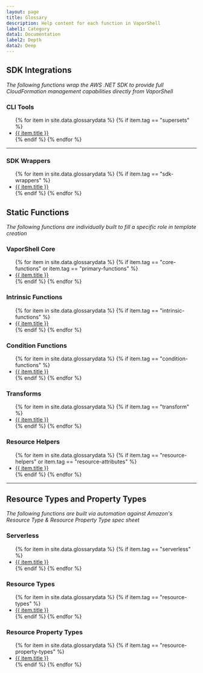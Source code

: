 ```yaml
---
layout: page
title: Glossary
description: Help content for each function in VaporShell
label1: Category
data1: Documentation
label2: Depth
data2: Deep
---
```




## SDK Integrations
_The following functions wrap the AWS .NET SDK to provide full CloudFormation management capabilities directly from VaporShell_

### CLI Tools
<ul>
    {% for item in site.data.glossarydata %}
      {% if item.tag == "supersets" %}
        <li><a href="{{ "/docs/glossary/" | prepend: site.baseurl | append: item.title }}">{{ item.title }}</a></li>
      {% endif %}
    {% endfor %}
</ul>

***

### SDK Wrappers
<ul>
    {% for item in site.data.glossarydata %}
      {% if item.tag == "sdk-wrappers" %}
        <li><a href="{{ "/docs/glossary/" | prepend: site.baseurl | append: item.title }}">{{ item.title }}</a></li>
      {% endif %}
    {% endfor %}
</ul>

## Static Functions
_The following functions are individually built to fill a specific role in template creation_

### VaporShell Core
<ul>
    {% for item in site.data.glossarydata %}
      {% if item.tag == "core-functions" or item.tag == "primary-functions" %}
        <li><a href="{{ "/docs/glossary/" | prepend: site.baseurl | append: item.title }}">{{ item.title }}</a></li>
      {% endif %}
    {% endfor %}
</ul>


### Intrinsic Functions
<ul>
    {% for item in site.data.glossarydata %}
      {% if item.tag == "intrinsic-functions" %}
        <li><a href="{{ "/docs/glossary/" | prepend: site.baseurl | append: item.title }}">{{ item.title }}</a></li>
      {% endif %}
    {% endfor %}
</ul>


### Condition Functions
<ul>
    {% for item in site.data.glossarydata %}
      {% if item.tag == "condition-functions" %}
        <li><a href="{{ "/docs/glossary/" | prepend: site.baseurl | append: item.title }}">{{ item.title }}</a></li>
      {% endif %}
    {% endfor %}
</ul>


### Transforms
<ul>
    {% for item in site.data.glossarydata %}
      {% if item.tag == "transform" %}
        <li><a href="{{ "/docs/glossary/" | prepend: site.baseurl | append: item.title }}">{{ item.title }}</a></li>
      {% endif %}
    {% endfor %}
</ul>


### Resource Helpers
<ul>
    {% for item in site.data.glossarydata %}
      {% if item.tag == "resource-helpers" or item.tag == "resource-attributes" %}
        <li><a href="{{ "/docs/glossary/" | prepend: site.baseurl | append: item.title }}">{{ item.title }}</a></li>
      {% endif %}
    {% endfor %}
</ul>

***

## Resource Types and Property Types
_The following functions are built via automation against Amazon's Resource Type & Resource Property Type spec sheet_

### Serverless
<ul>
    {% for item in site.data.glossarydata %}
      {% if item.tag == "serverless" %}
        <li><a href="{{ "/docs/glossary/" | prepend: site.baseurl | append: item.title }}">{{ item.title }}</a></li>
      {% endif %}
    {% endfor %}
</ul>


### Resource Types
<ul>
    {% for item in site.data.glossarydata %}
      {% if item.tag == "resource-types" %}
        <li><a href="{{ "/docs/glossary/" | prepend: site.baseurl | append: item.title }}">{{ item.title }}</a></li>
      {% endif %}
    {% endfor %}
</ul>


### Resource Property Types
<ul>
    {% for item in site.data.glossarydata %}
      {% if item.tag == "resource-property-types" %}
        <li><a href="{{ "/docs/glossary/" | prepend: site.baseurl | append: item.title }}">{{ item.title }}</a></li>
      {% endif %}
    {% endfor %}
</ul>